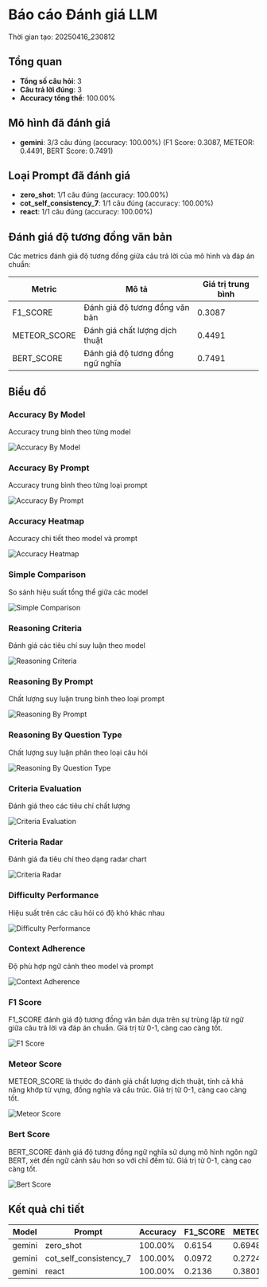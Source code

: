 # Báo cáo Đánh giá LLM

Thời gian tạo: 20250416_230812

## Tổng quan

- **Tổng số câu hỏi**: 3
- **Câu trả lời đúng**: 3
- **Accuracy tổng thể**: 100.00%

## Mô hình đã đánh giá

- **gemini**: 3/3 câu đúng (accuracy: 100.00%) (F1 Score: 0.3087, METEOR: 0.4491, BERT Score: 0.7491)

## Loại Prompt đã đánh giá

- **zero_shot**: 1/1 câu đúng (accuracy: 100.00%)
- **cot_self_consistency_7**: 1/1 câu đúng (accuracy: 100.00%)
- **react**: 1/1 câu đúng (accuracy: 100.00%)

## Đánh giá độ tương đồng văn bản

Các metrics đánh giá độ tương đồng giữa câu trả lời của mô hình và đáp án chuẩn:

| Metric | Mô tả | Giá trị trung bình |
| --- | --- | --- |
| F1_SCORE | Đánh giá độ tương đồng văn bản | 0.3087 |
| METEOR_SCORE | Đánh giá chất lượng dịch thuật | 0.4491 |
| BERT_SCORE | Đánh giá độ tương đồng ngữ nghĩa | 0.7491 |


## Biểu đồ

### Accuracy By Model

Accuracy trung bình theo từng model

![Accuracy By Model](..\plots\accuracy_by_model_20250416_230812.png)

### Accuracy By Prompt

Accuracy trung bình theo từng loại prompt

![Accuracy By Prompt](..\plots\accuracy_by_prompt_20250416_230812.png)

### Accuracy Heatmap

Accuracy chi tiết theo model và prompt

![Accuracy Heatmap](..\plots\accuracy_heatmap_20250416_230812.png)

### Simple Comparison

So sánh hiệu suất tổng thể giữa các model

![Simple Comparison](..\plots\model_comparison_20250416_230812.png)

### Reasoning Criteria

Đánh giá các tiêu chí suy luận theo model

![Reasoning Criteria](..\plots\reasoning_criteria_plot_20250416_230812.png)

### Reasoning By Prompt

Chất lượng suy luận trung bình theo loại prompt

![Reasoning By Prompt](..\plots\reasoning_by_prompt_plot_20250416_230812.png)

### Reasoning By Question Type

Chất lượng suy luận phân theo loại câu hỏi

![Reasoning By Question Type](..\plots\reasoning_by_question_type_20250416_230812.png)

### Criteria Evaluation

Đánh giá theo các tiêu chí chất lượng

![Criteria Evaluation](..\plots\criteria_evaluation_20250416_230812.png)

### Criteria Radar

Đánh giá đa tiêu chí theo dạng radar chart

![Criteria Radar](..\plots\criteria_radar_20250416_230812.png)

### Difficulty Performance

Hiệu suất trên các câu hỏi có độ khó khác nhau

![Difficulty Performance](..\plots\difficulty_performance_20250416_230812.png)

### Context Adherence

Độ phù hợp ngữ cảnh theo model và prompt

![Context Adherence](..\plots\context_adherence_20250416_230812.png)

### F1 Score

F1_SCORE đánh giá độ tương đồng văn bản dựa trên sự trùng lặp từ ngữ giữa câu trả lời và đáp án chuẩn. Giá trị từ 0-1, càng cao càng tốt.

![F1 Score](..\plots\f1_score_20250416_230812.png)

### Meteor Score

METEOR_SCORE là thước đo đánh giá chất lượng dịch thuật, tính cả khả năng khớp từ vựng, đồng nghĩa và cấu trúc. Giá trị từ 0-1, càng cao càng tốt.

![Meteor Score](..\plots\meteor_score_20250416_230812.png)

### Bert Score

BERT_SCORE đánh giá độ tương đồng ngữ nghĩa sử dụng mô hình ngôn ngữ BERT, xét đến ngữ cảnh sâu hơn so với chỉ đếm từ. Giá trị từ 0-1, càng cao càng tốt.

![Bert Score](..\plots\bert_score_20250416_230812.png)


## Kết quả chi tiết

| Model | Prompt | Accuracy | F1_SCORE | METEOR_SCORE | BERT_SCORE |
| --- | --- | --- | --- | --- | --- |
| gemini | zero_shot | 100.00% | 0.6154 | 0.6948 | 0.8520 |
| gemini | cot_self_consistency_7 | 100.00% | 0.0972 | 0.2724 | 0.6747 |
| gemini | react | 100.00% | 0.2136 | 0.3801 | 0.7207 |
